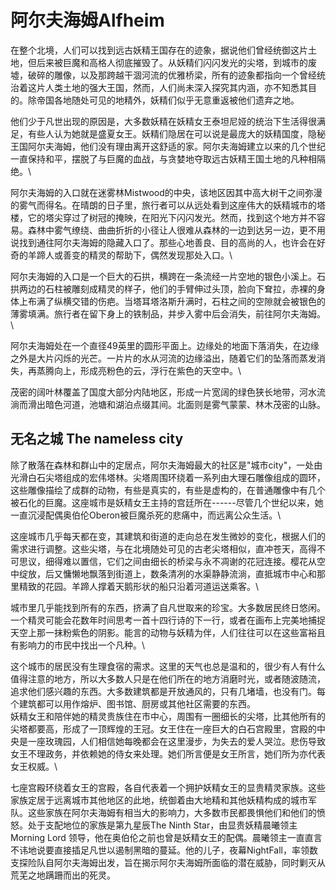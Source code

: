 # 阿尔夫海姆Alfheim

在整个北境，人们可以找到远古妖精王国存在的迹象，据说他们曾经统御这片土地，但后来被巨魔和高格人彻底摧毁了。从妖精们闪闪发光的尖塔，到城市的废墟，破碎的雕像，以及那跨越干涸河流的优雅桥梁，所有的迹象都指向一个曾经统治着这片人类土地的强大王国，然而，人们尚未深入探究其内涵，亦不知悉其目的。除帝国各地随处可见的地精外，妖精们似乎无意重返被他们遗弃之地。

他们少于凡世出现的原因是，大多数妖精在妖精女王泰坦尼娅的统治下生活得很满足，有些人认为她就是盛夏女王。妖精们隐居在可以说是最庞大的妖精国度，隐秘王国阿尔夫海姆，他们没有理由离开这舒适的家。阿尔夫海姆建立以来的几个世纪一直保持和平，摆脱了与巨魔的血战，与贪婪地夺取远古妖精王国土地的凡种相隔绝。\

阿尔夫海姆的入口就在迷雾林Mistwood的中央，该地区因其中高大树干之间弥漫的雾气而得名。在晴朗的日子里，旅行者可以从远处看到这座伟大的妖精城市的塔楼，它的塔尖穿过了树冠的掩映，在阳光下闪闪发光。然而，找到这个地方并不容易。森林中雾气缭绕、曲曲折折的小径让人很难从森林的一边到达另一边，更不用说找到通往阿尔夫海姆的隐藏入口了。那些心地善良、目的高尚的人，也许会在好奇的羊蹄人或善变的精灵的帮助下，偶然发现那处入口。\

阿尔夫海姆的入口是一个巨大的石拱，横跨在一条流经一片空地的银色小溪上。石拱两边的石柱被雕刻成精灵的样子，他们的手臂伸过头顶，脸向下耷拉，赤裸的身体上布满了纵横交错的伤疤。当塔耳塔洛斯升满时，石柱之间的空隙就会被银色的薄雾填满。旅行者在留下身上的铁制品，并步入雾中后会消失，前往阿尔夫海姆。\

阿尔夫海姆处在一个直径49英里的圆形平面上。边缘处的地面下落消失，在边缘之外是大片闪烁的光芒。一片片的水从河流的边缘溢出，随着它们的坠落而蒸发消失，再蒸腾向上，形成亮粉色的云，浮行在紫色的天空中。\

茂密的阔叶林覆盖了国度大部分内陆地区，形成一片宽阔的绿色狭长地带，河水流淌而滑出暗色河道，池塘和湖泊点缀其间。北面则是雾气蒙蒙、林木茂密的山脉。

## 无名之城 The nameless city

除了散落在森林和群山中的定居点，阿尔夫海姆最大的社区是"城市city"，一处由光滑白石尖塔组成的宏伟塔林。尖塔周围环绕着一系列由大理石雕像组成的圆环，这些雕像描绘了成群的动物，有些是真实的，有些是虚构的，在普通雕像中有几个被石化的巨魔。这座城市是妖精女王主持的宫廷所在------尽管几个世纪以来，她一直沉浸配偶奥伯伦Oberon被巨魔杀死的悲痛中，而远离公众生活。\

这座城市几乎每天都在变，其建筑和街道的走向总在发生微妙的变化，根据人们的需求进行调整。这些尖塔，与在北境随处可见的古老尖塔相似，直冲苍天，高得不可思议，细得难以置信，它们之间由细长的桥梁与永不凋谢的花冠连接。樱花从空中绽放，后又慵懒地飘落到街道上，数条清冽的水渠静静流淌，直抵城市中心和那里精致的花园。羊蹄人撑着天鹅形状的船只沿着河道运送乘客。\

城市里几乎能找到所有的东西，挤满了自凡世取来的珍宝。大多数居民终日悠闲。一个精灵可能会花数年时间思考一首十四行诗的下一行，或者在画布上完美地捕捉天空上那一抹粉紫色的阴影。能言的动物与妖精为伴，人们往往可以在这些富裕且有影响力的市民中找出一个凡种。\

这个城市的居民没有生理食宿的需求。这里的天气也总是温和的，很少有人有什么值得注意的地方，所以大多数人只是在他们所在的地方消磨时光，或者随波随流，追求他们感兴趣的东西。大多数建筑都是开放通风的，只有几堵墙，也没有门。每个建筑都可以用作熔炉、图书馆、厨房或其他社区需要的东西。\
妖精女王和陪伴她的精灵贵族住在市中心，周围有一圈细长的尖塔，比其他所有的尖塔都要高，形成了一顶辉煌的王冠。女王住在一座巨大的白石宫殿里，宫殿的中央是一座玫瑰园，人们相信她每晚都会在这里漫步，为失去的爱人哭泣。悲伤导致女王不理政务，并依赖她的侍女来处理。她们所言便是女王所言，她们所为亦代表女王权威。\

七座宫殿环绕着女王的宫殿，各自代表着一个拥护妖精女王的显贵精灵家族。这些家族定居于远离城市其他地区的此地，统御着由大地精和其他妖精构成的城市军队。这些家族在阿尔夫海姆有相当大的影响力，大多数市民都畏惧他们和他们的愤怒。处于支配地位的家族是第九星辰The
Ninth Star，由显贵妖精晨曦领主Morning Lord
领导，他在奥伯伦之前也曾是妖精女王的配偶。晨曦领主一直直言不讳地说要直接插足凡世以遏制黑暗的蔓延。他的儿子，夜幕NightFall，率领数支探险队自阿尔夫海姆出发，旨在揭示阿尔夫海姆所面临的潜在威胁，同时剿灭从荒芜之地蹒跚而出的死灵。
